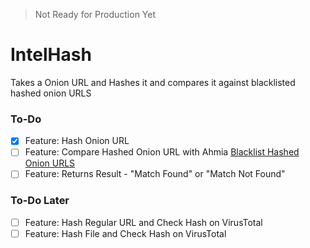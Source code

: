 > Not Ready for Production Yet


# IntelHash
Takes a Onion URL and Hashes it and compares it against blacklisted hashed onion URLS



### To-Do

- [X] Feature: Hash Onion URL
- [ ] Feature: Compare Hashed Onion URL with Ahmia [Blacklist Hashed Onion URLS](https://ahmia.fi/blacklist/banned/)
- [ ] Feature: Returns Result - "Match Found" or "Match Not Found"

### To-Do Later

- [ ] Feature: Hash Regular URL and Check Hash on VirusTotal
- [ ] Feature: Hash File and Check Hash on VirusTotal
